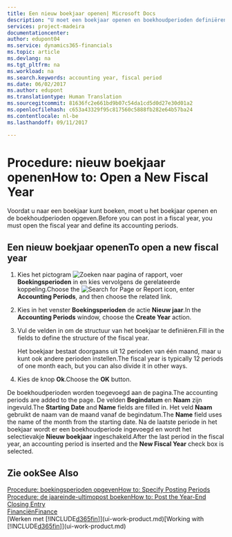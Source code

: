 ```yaml
---
title: Een nieuw boekjaar openen| Microsoft Docs
description: "U moet een boekjaar openen en boekhoudperioden definiëren voordat u in een boekjaar kunt boeken."
services: project-madeira
documentationcenter: 
author: edupont04
ms.service: dynamics365-financials
ms.topic: article
ms.devlang: na
ms.tgt_pltfrm: na
ms.workload: na
ms.search.keywords: accounting year, fiscal period
ms.date: 06/02/2017
ms.author: edupont
ms.translationtype: Human Translation
ms.sourcegitcommit: 81636fc2e661bd9b07c54da1cd5d0d27e30d01a2
ms.openlocfilehash: c653a43329f95c817560c5888fb282e64b57ba24
ms.contentlocale: nl-be
ms.lasthandoff: 09/11/2017

---
```

# <a name="how-to-open-a-new-fiscal-year"></a><span data-ttu-id="cc52a-103">Procedure: nieuw boekjaar openen</span><span class="sxs-lookup"><span data-stu-id="cc52a-103">How to: Open a New Fiscal Year</span></span>
<span data-ttu-id="cc52a-104">Voordat u naar een boekjaar kunt boeken, moet u het boekjaar openen en de boekhoudperioden opgeven.</span><span class="sxs-lookup"><span data-stu-id="cc52a-104">Before you can post in a fiscal year, you must open the fiscal year and define its accounting periods.</span></span>

## <a name="to-open-a-new-fiscal-year"></a><span data-ttu-id="cc52a-105">Een nieuw boekjaar openen</span><span class="sxs-lookup"><span data-stu-id="cc52a-105">To open a new fiscal year</span></span>
1. <span data-ttu-id="cc52a-106">Kies het pictogram ![Zoeken naar pagina of rapport](media/ui-search/search_small.png "pictogram Zoeken naar pagina of rapport"), voer **Boekingsperioden** in en kies vervolgens de gerelateerde koppeling.</span><span class="sxs-lookup"><span data-stu-id="cc52a-106">Choose the ![Search for Page or Report](media/ui-search/search_small.png "Search for Page or Report icon") icon, enter **Accounting Periods**, and then choose the related link.</span></span>
2. <span data-ttu-id="cc52a-107">Kies in het venster **Boekingsperioden** de actie **Nieuw jaar**.</span><span class="sxs-lookup"><span data-stu-id="cc52a-107">In the **Accounting Periods** window, choose the **Create Year** action.</span></span>
3. <span data-ttu-id="cc52a-108">Vul de velden in om de structuur van het boekjaar te definiëren.</span><span class="sxs-lookup"><span data-stu-id="cc52a-108">Fill in the fields to define the structure of the fiscal year.</span></span>

    <span data-ttu-id="cc52a-109">Het boekjaar bestaat doorgaans uit 12 perioden van één maand, maar u kunt ook andere perioden instellen.</span><span class="sxs-lookup"><span data-stu-id="cc52a-109">The fiscal year is typically 12 periods of one month each, but you can also divide it in other ways.</span></span>
4. <span data-ttu-id="cc52a-110">Kies de knop **Ok**.</span><span class="sxs-lookup"><span data-stu-id="cc52a-110">Choose the **OK** button.</span></span>

<span data-ttu-id="cc52a-111">De boekhoudperioden worden toegevoegd aan de pagina.</span><span class="sxs-lookup"><span data-stu-id="cc52a-111">The accounting periods are added to the page.</span></span> <span data-ttu-id="cc52a-112">De velden **Begindatum** en **Naam** zijn ingevuld.</span><span class="sxs-lookup"><span data-stu-id="cc52a-112">The **Starting Date** and **Name** fields are filled in.</span></span> <span data-ttu-id="cc52a-113">Het veld **Naam** gebruikt de naam van de maand vanaf de begindatum.</span><span class="sxs-lookup"><span data-stu-id="cc52a-113">The **Name** field uses the name of the month from the starting date.</span></span> <span data-ttu-id="cc52a-114">Na de laatste periode in het boekjaar wordt er een boekhoudperiode ingevoegd en wordt het selectievakje **Nieuw boekjaar** ingeschakeld.</span><span class="sxs-lookup"><span data-stu-id="cc52a-114">After the last period in the fiscal year, an accounting period is inserted and the **New Fiscal Year** check box is selected.</span></span>

## <a name="see-also"></a><span data-ttu-id="cc52a-115">Zie ook</span><span class="sxs-lookup"><span data-stu-id="cc52a-115">See Also</span></span>
[<span data-ttu-id="cc52a-116">Procedure: boekingsperioden opgeven</span><span class="sxs-lookup"><span data-stu-id="cc52a-116">How to: Specify Posting Periods</span></span>](finance-how-specify-posting-periods.md)  
[<span data-ttu-id="cc52a-117">Procedure: de jaareinde-ultimopost boeken</span><span class="sxs-lookup"><span data-stu-id="cc52a-117">How to: Post the Year-End Closing Entry</span></span>](year-how-post-year-end-close-entry.md)  
[<span data-ttu-id="cc52a-118">Financiën</span><span class="sxs-lookup"><span data-stu-id="cc52a-118">Finance</span></span>](finance.md)  
<span data-ttu-id="cc52a-119">[Werken met [!INCLUDE[d365fin](includes/d365fin_md.md)]](ui-work-product.md)</span><span class="sxs-lookup"><span data-stu-id="cc52a-119">[Working with [!INCLUDE[d365fin](includes/d365fin_md.md)]](ui-work-product.md)</span></span>

